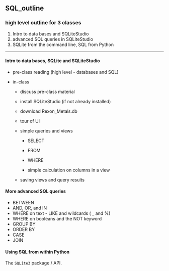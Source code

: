 ## SQL_outline

### high level outline for 3 classes

1. Intro to data bases and SQLiteStudio
2. advanced SQL queries in SQLiteStudio
3. SQLite from the command line, SQL from Python

---

#### Intro to data bases, SQLite and SQLiteStudio

- pre-class reading (high level - databases and SQL)

- in-class 

  - discuss pre-class material

  - install SQLiteStudio (if not already installed)

  - download Rexon_Metals.db

  - tour of UI

  - simple queries and views

     - SELECT
     
     - FROM
     
     - WHERE
     
     - simple calculation on columns in a view
   - saving views and query results



#### More advanced SQL queries

 - BETWEEN
 - AND, OR, and IN
 - WHERE on text - LIKE and wildcards ( _ and %) 
 - WHERE on booleans and the NOT keyword
 - GROUP BY
 - ORDER BY
 - CASE
 - JOIN

#### Using SQL from within Python

The `SQLite3` package / API.



  

  